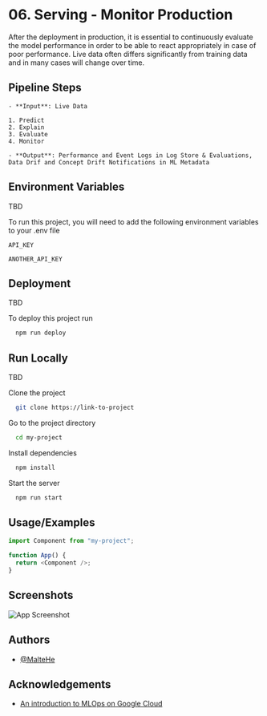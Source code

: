# 06. Serving - Monitor Production

After the deployment in production, it is essential to continuously evaluate the model performance in order to be able to react appropriately in case of poor performance. Live data often differs significantly from training data and in many cases will change over time.

## Pipeline Steps

    - **Input**: Live Data

    1. Predict
    2. Explain
    3. Evaluate
    4. Monitor

    - **Output**: Performance and Event Logs in Log Store & Evaluations, Data Drif and Concept Drift Notifications in ML Metadata

## Environment Variables

TBD

To run this project, you will need to add the following environment variables to your .env file

`API_KEY`

`ANOTHER_API_KEY`

## Deployment

TBD

To deploy this project run

```bash
  npm run deploy
```

## Run Locally

TBD

Clone the project

```bash
  git clone https://link-to-project
```

Go to the project directory

```bash
  cd my-project
```

Install dependencies

```bash
  npm install
```

Start the server

```bash
  npm run start
```

## Usage/Examples

```javascript
import Component from "my-project";

function App() {
  return <Component />;
}
```

## Screenshots

![App Screenshot](https://via.placeholder.com/468x300?text=App+Screenshot+Here)

## Authors

- [@MalteHe](https://github.com/MalteHe)

## Acknowledgements

- [An introduction to MLOps on Google Cloud](https://www.youtube.com/watch?v=6gdrwFMaEZ0)

